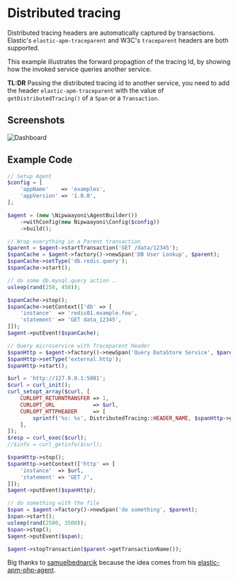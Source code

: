 # Distributed tracing
Distributed tracing headers are automatically captured by transactions.
Elastic's `elastic-apm-traceparent` and W3C's `traceparent` headers are both supported.

This example illustrates the forward propagtion of the tracing Id, by showing how the invoked service queries another service.

**TL:DR** Passing the distributed tracing id to another service, you need to add the header `elastic-apm-traceparent` with the value of `getDistributedTracing()` of a `Span` or a `Transaction`.

## Screenshots
![Dashboard](https://github.com/nipwaayoni/elastic-apm-php-agent/blob/master/docs/examples/blob/dt_dashboard.png "Distributed Tracing Dashboard")

## Example Code
```php
// Setup Agent
$config = [
    'appName'    => 'examples',
    'appVersion' => '1.0.0',
];

$agent = (new \Nipwaayoni\AgentBuilder())
    ->withConfig(new Nipwaayoni\Config($config))
    ->build();

// Wrap everything in a Parent transaction
$parent = $agent->startTransaction('GET /data/12345');
$spanCache = $agent->factory()->newSpan('DB User Lookup', $parent);
$spanCache->setType('db.redis.query');
$spanCache->start();

// do some db.mysql.query action ..
usleep(rand(250, 450));

$spanCache->stop();
$spanCache->setContext(['db' => [
    'instance'  => 'redis01.example.foo',
    'statement' => 'GET data_12345',
]]);
$agent->putEvent($spanCache);

// Query microservice with Traceparent Header
$spanHttp = $agent->factory()->newSpan('Query DataStore Service', $parent);
$spanHttp->setType('external.http');
$spanHttp->start();

$url = 'http://127.0.0.1:5001';
$curl = curl_init();
curl_setopt_array($curl, [
    CURLOPT_RETURNTRANSFER => 1,
    CURLOPT_URL            => $url,
    CURLOPT_HTTPHEADER     => [
        sprintf('%s: %s', DistributedTracing::HEADER_NAME, $spanHttp->getDistributedTracing()),
    ],
]);
$resp = curl_exec($curl);
//$info = curl_getinfo($curl);

$spanHttp->stop();
$spanHttp->setContext(['http' => [
    'instance'  => $url,
    'statement' => 'GET /',
]]);
$agent->putEvent($spanHttp);

// do something with the file
$span = $agent->factory()->newSpan('do something', $parent);
$span->start();
usleep(rand(2500, 3500));
$span->stop();
$agent->putEvent($span);

$agent->stopTransaction($parent->getTransactionName());
```

Big thanks to [samuelbednarcik](https://github.com/samuelbednarcik) because the idea comes from his [elastic-apm-php-agent](https://github.com/samuelbednarcik/elastic-apm-php-agent).